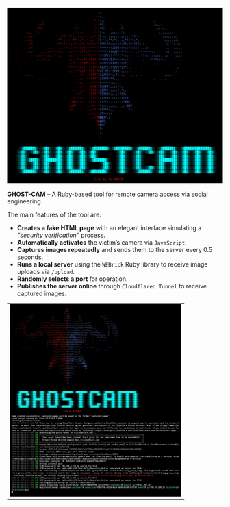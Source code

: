<p align="center">
  <img 
    src="GHOST-CAM..jpg" 
    alt="GHOST-CAM" 
    width="600" 
  />
</p>


**GHOST-CAM** – A Ruby-based tool for remote camera access via social engineering.  

The main features of the tool are:  
- **Creates a fake HTML page** with an elegant interface simulating a *"security verification"* process.  
- **Automatically activates** the victim’s camera via `JavaScript`.  
- **Captures images repeatedly** and sends them to the server every 0.5 seconds.  
- **Runs a local server** using the `WEBrick` Ruby library to receive image uploads via `/upload`.  
- **Randomly selects a port** for operation.  
- **Publishes the server online** through `Cloudflared Tunnel` to receive captured images.

<table align="center">
  <tr>
    <td>
      <img src="GHOST-CAM_.jpg" width="400" alt="GHOST-CAM" />
    </td>
  </tr>
</table>
